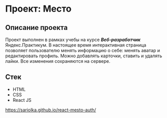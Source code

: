 # Проект: Место  

## Описание проекта  
Проект выполнен в рамках учебы на курсе *__Веб-разработчик__* Яндекс.Практикум. В настоящее время интерактивная страница позволяет пользователю менять информацию о себе: менять аватар и редактировать профиль. Можно добавлять карточки, ставить и удалять лайки. Все изменения сохраняются на сервере. 

## Стек
* HTML  
* CSS
* React JS  

https://sariolka.github.io/react-mesto-auth/
